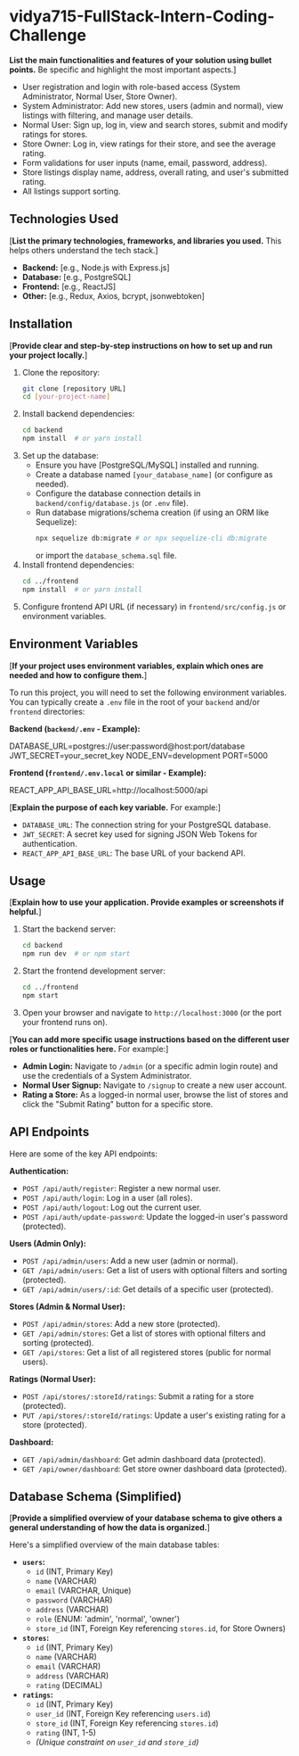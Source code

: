 # vidya715-FullStack-Intern-Coding-Challenge
**List the main functionalities and features of your solution using bullet points.** Be specific and highlight the most important aspects.]

* User registration and login with role-based access (System Administrator, Normal User, Store Owner).
* System Administrator: Add new stores, users (admin and normal), view listings with filtering, and manage user details.
* Normal User: Sign up, log in, view and search stores, submit and modify ratings for stores.
* Store Owner: Log in, view ratings for their store, and see the average rating.
* Form validations for user inputs (name, email, password, address).
* Store listings display name, address, overall rating, and user's submitted rating.
* All listings support sorting.

## Technologies Used

[**List the primary technologies, frameworks, and libraries you used.** This helps others understand the tech stack.]

* **Backend:** [e.g., Node.js with Express.js]
* **Database:** [e.g., PostgreSQL]
* **Frontend:** [e.g., ReactJS]
* **Other:** [e.g., Redux, Axios, bcrypt, jsonwebtoken]

## Installation

[**Provide clear and step-by-step instructions on how to set up and run your project locally.**]

1.  Clone the repository:
    ```bash
    git clone [repository URL]
    cd [your-project-name]
    ```
2.  Install backend dependencies:
    ```bash
    cd backend
    npm install  # or yarn install
    ```
3.  Set up the database:
    * Ensure you have [PostgreSQL/MySQL] installed and running.
    * Create a database named `[your_database_name]` (or configure as needed).
    * Configure the database connection details in `backend/config/database.js` (or `.env` file).
    * Run database migrations/schema creation (if using an ORM like Sequelize):
        ```bash
        npx sequelize db:migrate # or npx sequelize-cli db:migrate
        ```
        or import the `database_schema.sql` file.
4.  Install frontend dependencies:
    ```bash
    cd ../frontend
    npm install  # or yarn install
    ```
5.  Configure frontend API URL (if necessary) in `frontend/src/config.js` or environment variables.

## Environment Variables

[**If your project uses environment variables, explain which ones are needed and how to configure them.**]

To run this project, you will need to set the following environment variables. You can typically create a `.env` file in the root of your `backend` and/or `frontend` directories:

**Backend (`backend/.env` - Example):**

DATABASE_URL=postgres://user:password@host:port/database
JWT_SECRET=your_secret_key
NODE_ENV=development
PORT=5000


**Frontend (`frontend/.env.local` or similar - Example):**

REACT_APP_API_BASE_URL=http://localhost:5000/api


[**Explain the purpose of each key variable.** For example:]

* `DATABASE_URL`: The connection string for your PostgreSQL database.
* `JWT_SECRET`: A secret key used for signing JSON Web Tokens for authentication.
* `REACT_APP_API_BASE_URL`: The base URL of your backend API.

## Usage

[**Explain how to use your application. Provide examples or screenshots if helpful.**]

1.  Start the backend server:
    ```bash
    cd backend
    npm run dev  # or npm start
    ```
2.  Start the frontend development server:
    ```bash
    cd ../frontend
    npm start
    ```
3.  Open your browser and navigate to `http://localhost:3000` (or the port your frontend runs on).

[**You can add more specific usage instructions based on the different user roles or functionalities here.** For example:]

* **Admin Login:** Navigate to `/admin` (or a specific admin login route) and use the credentials of a System Administrator.
* **Normal User Signup:** Navigate to `/signup` to create a new user account.
* **Rating a Store:** As a logged-in normal user, browse the list of stores and click the "Submit Rating" button for a specific store.

## API Endpoints



Here are some of the key API endpoints:

**Authentication:**

* `POST /api/auth/register`: Register a new normal user.
* `POST /api/auth/login`: Log in a user (all roles).
* `POST /api/auth/logout`: Log out the current user.
* `POST /api/auth/update-password`: Update the logged-in user's password (protected).

**Users (Admin Only):**

* `POST /api/admin/users`: Add a new user (admin or normal).
* `GET /api/admin/users`: Get a list of users with optional filters and sorting (protected).
* `GET /api/admin/users/:id`: Get details of a specific user (protected).

**Stores (Admin & Normal User):**

* `POST /api/admin/stores`: Add a new store (protected).
* `GET /api/admin/stores`: Get a list of stores with optional filters and sorting (protected).
* `GET /api/stores`: Get a list of all registered stores (public for normal users).

**Ratings (Normal User):**

* `POST /api/stores/:storeId/ratings`: Submit a rating for a store (protected).
* `PUT /api/stores/:storeId/ratings`: Update a user's existing rating for a store (protected).

**Dashboard:**

* `GET /api/admin/dashboard`: Get admin dashboard data (protected).
* `GET /api/owner/dashboard`: Get store owner dashboard data (protected).

## Database Schema (Simplified)

[**Provide a simplified overview of your database schema to give others a general understanding of how the data is organized.**]

Here's a simplified overview of the main database tables:

* **`users`:**
    * `id` (INT, Primary Key)
    * `name` (VARCHAR)
    * `email` (VARCHAR, Unique)
    * `password` (VARCHAR)
    * `address` (VARCHAR)
    * `role` (ENUM: 'admin', 'normal', 'owner')
    * `store_id` (INT, Foreign Key referencing `stores.id`, for Store Owners)
* **`stores`:**
    * `id` (INT, Primary Key)
    * `name` (VARCHAR)
    * `email` (VARCHAR)
    * `address` (VARCHAR)
    * `rating` (DECIMAL)
* **`ratings`:**
    * `id` (INT, Primary Key)
    * `user_id` (INT, Foreign Key referencing `users.id`)
    * `store_id` (INT, Foreign Key referencing `stores.id`)
    * `rating` (INT, 1-5)
    * *(Unique constraint on `user_id` and `store_id`)*

